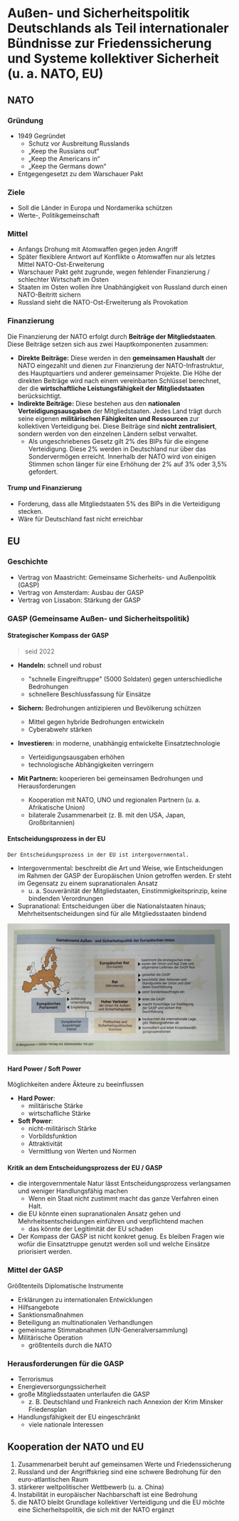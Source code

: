 # Außen- und Sicherheitspolitik Deutschlands als Teil internationaler Bündnisse zur Friedenssicherung und Systeme kollektiver Sicherheit (u. a. NATO, EU)

## NATO

### Gründung

- 1949 Gegründet
  - Schutz vor Ausbreitung Russlands
  - „Keep the Russians out“
  - „Keep the Americans in“
  - „Keep the Germans down“
- Entgegengesetzt zu dem Warschauer Pakt

### Ziele

- Soll die Länder in Europa und Nordamerika schützen
- Werte-, Politikgemeinschaft

### Mittel

- Anfangs Drohung mit Atomwaffen gegen jeden Angriff
- Später flexiblere Antwort auf Konflikte
  o Atomwaffen nur als letztes Mittel
  NATO-Ost-Erweiterung
- Warschauer Pakt geht zugrunde, wegen fehlender Finanzierung / schlechter Wirtschaft im Osten
- Staaten im Osten wollen ihre Unabhängigkeit von Russland durch einen NATO-Beitritt sichern
- Russland sieht die NATO-Ost-Erweiterung als Provokation

### Finanzierung

Die Finanzierung der NATO erfolgt durch **Beiträge der Mitgliedstaaten**. Diese Beiträge setzen sich aus zwei Hauptkomponenten zusammen:

- **Direkte Beiträge:** Diese werden in den **gemeinsamen Haushalt** der NATO eingezahlt und dienen zur Finanzierung der NATO-Infrastruktur, des Hauptquartiers und anderer gemeinsamer Projekte. Die Höhe der direkten Beiträge wird nach einem vereinbarten Schlüssel berechnet, der die **wirtschaftliche Leistungsfähigkeit der Mitgliedstaaten** berücksichtigt.
- **Indirekte Beiträge:** Diese bestehen aus den **nationalen Verteidigungsausgaben** der Mitgliedstaaten. Jedes Land trägt durch seine eigenen **militärischen Fähigkeiten und Ressourcen** zur kollektiven Verteidigung bei. Diese Beiträge sind **nicht zentralisiert**, sondern werden von den einzelnen Ländern selbst verwaltet.
  - Als ungeschriebenes Gesetz gilt 2% des BIPs für die eingene Verteidigung. Diese 2% werden in Deutschland nur über das Sondervermögen erreicht. Innerhalb der NATO wird von einigen Stimmen schon länger für eine Erhöhung der 2% auf 3% oder 3,5% gefordert.

#### Trump und Finanzierung

- Forderung, dass alle Mitgliedstaaten 5% des BIPs in die Verteidigung stecken.
- Wäre für Deutschland fast nicht erreichbar

## EU

### Geschichte

- Vertrag von Maastricht: Gemeinsame Sicherheits- und Außenpolitik (GASP)
- Vertrag von Amsterdam: Ausbau der GASP
- Vertrag von Lissabon: Stärkung der GASP

### GASP (Gemeinsame Außen- und Sicherheitspolitik)

#### Strategischer Kompass der GASP

> seid 2022

- **Handeln:** schnell und robust
  - "schnelle Eingreiftruppe" (5000 Soldaten) gegen unterschiedliche Bedrohungen
  - schnellere Beschlussfassung für Einsätze
- **Sichern:** Bedrohungen antizipieren und Bevölkerung schützen
  - Mittel gegen hybride Bedrohungen entwickeln
  - Cyberabwehr stärken
- **Investieren:** in moderne, unabhängig entwickelte Einsatztechnologie
  - Verteidigungsausgaben erhöhen
  - technologische Abhängigkeiten verringern
- **Mit Partnern:** kooperieren bei gemeinsamen Bedrohungen und Herausforderungen

  - Kooperation mit NATO, UNO und regionalen Partnern (u. a. Afrikatische Union)
  - bilaterale Zusammenarbeit (z. B. mit den USA, Japan, Großbritannien)

#### Entscheidungsprozess in der EU

    Der Entscheidungsprozess in der EU ist intergovernmental.

- Intergovernmental: beschreibt die Art und Weise, wie Entscheidungen im Rahmen der GASP der Europäischen Union getroffen werden. Er steht im Gegensatz zu einem supranationalen Ansatz
  - u. a. Souveränität der Mitgliedstaaten, Einstimmigkeitsprinzip, keine bindenden Verordnungen
- Supranational: Entscheidungen über die Nationalstaaten hinaus; Mehrheitsentscheidungen sind für alle Mitgliedsstaaten bindend

<img src="../../../images/GASP.jpg" width="500">

#### Hard Power / Soft Power

Möglichkeiten andere Äkteure zu beeinflussen

- **Hard Power**:
  - militärische Stärke
  - wirtschafliche Stärke
- **Soft Power**:
  - nicht-militärisch Stärke
  - Vorbildsfunktion
  - Attraktivität
  - Vermittlung von Werten und Normen

#### Kritik an dem Entscheidungsprozess der EU / GASP

- die intergovernmentale Natur lässt Entscheidungsprozess verlangsamen und weniger Handlungsfähig machen
  - Wenn ein Staat nicht zustimmt macht das ganze Verfahren einen Halt.
- die EU könnte einen supranationalen Ansatz gehen und Mehrheitsentscheidungen einführen und verpflichtend machen
  - das könnte der Legitimität der EU schaden
- Der Kompass der GASP ist nicht konkret genug.
  Es bleiben Fragen wie wofür die Einsatztruppe genutzt werden soll und welche Einsätze priorisiert werden.

### Mittel der GASP

Größtenteils Diplomatische Instrumente

- Erklärungen zu internationalen Entwicklungen
- Hilfsangebote
- Sanktionsmaßnahmen
- Beteiligung an multinationalen Verhandlungen
- gemeinsame Stimmabnahmen (UN-Generalversammlung)
- Militärische Operation
  - größtenteils durch die NATO

### Herausforderungen für die GASP

- Terrorismus
- Energieversorgungssicherheit
- große Mitgliedsstaaten unterlaufen die GASP
  - z. B. Deutschland und Frankreich nach Annexion der Krim Minsker Friedensplan
- Handlungsfähigkeit der EU eingeschränkt
  - viele nationale Interessen

## Kooperation der NATO und EU

1. Zusammenarbeit beruht auf gemeinsamen Werte und Friedenssicherung
2. Russland und der Angriffskrieg sind eine schwere Bedrohung für den euro-atlantischen Raum
3. stärkerer weltpolitischer Wettbewerb (u. a. China)
4. Instabilität in europäischer Nachbarschaft ist eine Bedrohung
5. die NATO bleibt Grundlage kollektiver Verteidigung und die EU möchte eine Sicherheitspolitik, die sich mit der NATO ergänzt
